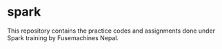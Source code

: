 # spark
This repository contains the practice codes and assignments done under Spark training by Fusemachines Nepal.
